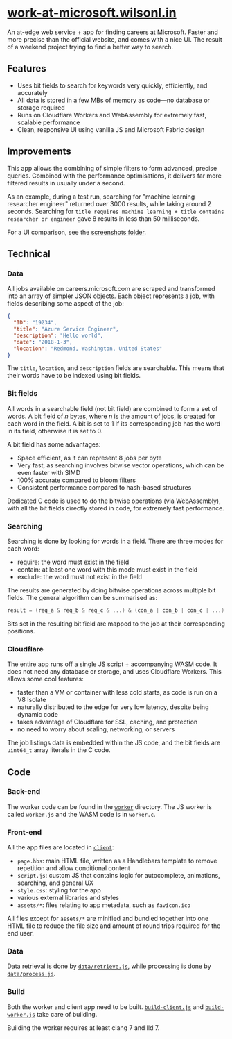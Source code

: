 # [work-at-microsoft.wilsonl.in](https://work-at-microsoft.wilsonl.in/jobs)

An at-edge web service + app for finding careers at Microsoft.
Faster and more precise than the official website, and comes with a nice UI.
The result of a weekend project trying to find a better way to search.

## Features

- Uses bit fields to search for keywords very quickly, efficiently, and accurately
- All data is stored in a few MBs of memory as code&mdash;no database or storage required
- Runs on Cloudflare Workers and WebAssembly for extremely fast, scalable performance
- Clean, responsive UI using vanilla JS and Microsoft Fabric design

## Improvements

This app allows the combining of simple filters to form advanced, precise queries.
Combined with the performance optimisations, it delivers far more filtered results in usually under a second.

As an example, during a test run, searching for "machine learning researcher engineer" returned over 3000 results, while taking around 2 seconds.
Searching for `title requires machine learning + title contains researcher or engineer` gave 8 results in less than 50 milliseconds.

For a UI comparison, see the [screenshots folder](screenshots).

## Technical

### Data

All jobs available on careers.microsoft.com are scraped and transformed into an array of simpler JSON objects.
Each object represents a job, with fields describing some aspect of the job:

```json
{
  "ID": "19234",
  "title": "Azure Service Engineer",
  "description": "Hello world",
  "date": "2018-1-3",
  "location": "Redmond, Washington, United States"
}
```

The `title`, `location`, and `description` fields are searchable. This means that their words have to be indexed using bit fields.

### Bit fields

All words in a searchable field (not bit field) are combined to form a set of words.
A bit field of *n* bytes, where *n* is the amount of jobs, is created for each word in the field.
A bit is set to 1 if its corresponding job has the word in its field, otherwise it is set to 0.

A bit field has some advantages:

- Space efficient, as it can represent 8 jobs per byte
- Very fast, as searching involves bitwise vector operations, which can be even faster with SIMD
- 100% accurate compared to bloom filters
- Consistent performance compared to hash-based structures

Dedicated C code is used to do the bitwise operations (via WebAssembly),
with all the bit fields directly stored in code,
for extremely fast performance.

### Searching

Searching is done by looking for words in a field.
There are three modes for each word:

- require: the word must exist in the field
- contain: at least one word with this mode must exist in the field
- exclude: the word must not exist in the field

The results are generated by doing bitwise operations across multiple bit fields.
The general algorithm can be summarised as:

```c
result = (req_a & req_b & req_c & ...) & (con_a | con_b | con_c | ...) & ~(exc_a | exc_b | exc_c | ...)
```

Bits set in the resulting bit field are mapped to the job at their corresponding positions.

### Cloudflare

The entire app runs off a single JS script + accompanying WASM code. It does not need any database or storage, and uses Cloudflare Workers. This allows some cool features:

- faster than a VM or container with less cold starts, as code is run on a V8 Isolate
- naturally distributed to the edge for very low latency, despite being dynamic code
- takes advantage of Cloudflare for SSL, caching, and protection
- no need to worry about scaling, networking, or servers

The job listings data is embedded within the JS code, and the bit fields are `uint64_t` array literals in the C code.

## Code

### Back-end

The worker code can be found in the [`worker`](worker/) directory. The JS worker is called `worker.js` and the WASM code is in `worker.c`.

### Front-end

All the app files are located in [`client`](client/):

- `page.hbs`: main HTML file, written as a Handlebars template to remove repetition and allow conditional content
- `script.js`: custom JS that contains logic for autocomplete, animations, searching, and general UX
- `style.css`: styling for the app
- various external libraries and styles
- `assets/*`: files relating to app metadata, such as `favicon.ico`

All files except for `assets/*` are minified and bundled together into one HTML file to reduce the file size and amount of round trips required for the end user.

### Data

Data retrieval is done by [`data/retrieve.js`](data/retrieve.js), while processing is done by [`data/process.js`](data/process.js).

### Build

Both the worker and client app need to be built. [`build-client.js`](build-client.js) and [`build-worker.js`](build-worker.js) take care of building.

Building the worker requires at least clang 7 and lld 7. 
